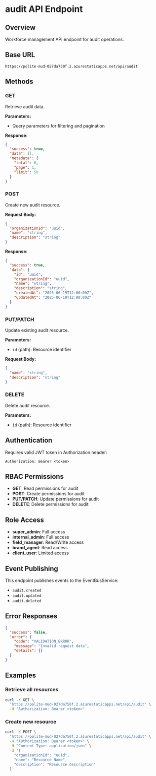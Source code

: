 # audit API Endpoint

## Overview

Workforce management API endpoint for audit operations.

## Base URL

```
https://polite-mud-027da750f.2.azurestaticapps.net/api/audit
```

## Methods

### GET

Retrieve audit data.

**Parameters:**

- Query parameters for filtering and pagination

**Response:**

```json
{
  "success": true,
  "data": [],
  "metadata": {
    "total": 0,
    "page": 1,
    "limit": 50
  }
}
```

### POST

Create new audit resource.

**Request Body:**

```json
{
  "organizationId": "uuid",
  "name": "string",
  "description": "string"
}
```

**Response:**

```json
{
  "success": true,
  "data": {
    "id": "uuid",
    "organizationId": "uuid",
    "name": "string",
    "description": "string",
    "createdAt": "2025-06-19T12:00:00Z",
    "updatedAt": "2025-06-19T12:00:00Z"
  }
}
```

### PUT/PATCH

Update existing audit resource.

**Parameters:**

- `id` (path): Resource identifier

**Request Body:**

```json
{
  "name": "string",
  "description": "string"
}
```

### DELETE

Delete audit resource.

**Parameters:**

- `id` (path): Resource identifier

## Authentication

Requires valid JWT token in Authorization header:

```
Authorization: Bearer <token>
```

## RBAC Permissions

- **GET**: Read permissions for audit
- **POST**: Create permissions for audit
- **PUT/PATCH**: Update permissions for audit
- **DELETE**: Delete permissions for audit

## Role Access

- **super_admin**: Full access
- **internal_admin**: Full access
- **field_manager**: Read/Write access
- **brand_agent**: Read access
- **client_user**: Limited access

## Event Publishing

This endpoint publishes events to the EventBusService:

- `audit.created`
- `audit.updated`
- `audit.deleted`

## Error Responses

```json
{
  "success": false,
  "error": {
    "code": "VALIDATION_ERROR",
    "message": "Invalid request data",
    "details": {}
  }
}
```

## Examples

### Retrieve all resources

```bash
curl -X GET \
  "https://polite-mud-027da750f.2.azurestaticapps.net/api/audit" \
  -H "Authorization: Bearer <token>"
```

### Create new resource

```bash
curl -X POST \
  "https://polite-mud-027da750f.2.azurestaticapps.net/api/audit" \
  -H "Authorization: Bearer <token>" \
  -H "Content-Type: application/json" \
  -d '{
    "organizationId": "uuid",
    "name": "Resource Name",
    "description": "Resource description"
  }'
```
